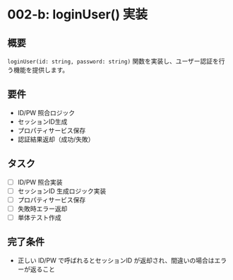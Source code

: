 # 002-b: loginUser() 実装

## 概要
`loginUser(id: string, password: string)` 関数を実装し、ユーザー認証を行う機能を提供します。

## 要件
- ID/PW 照合ロジック
- セッションID生成
- プロパティサービス保存
- 認証結果返却（成功/失敗）

## タスク
- [ ] ID/PW 照合実装
- [ ] セッションID 生成ロジック実装
- [ ] プロパティサービス保存
- [ ] 失敗時エラー返却
- [ ] 単体テスト作成

## 完了条件
- 正しい ID/PW で呼ばれるとセッションID が返却され、間違いの場合はエラーが返ること
